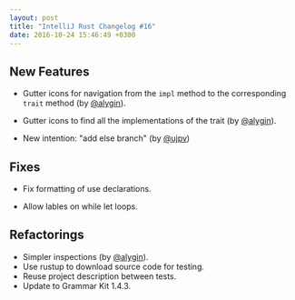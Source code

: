 ```yaml
---
layout: post
title: "IntelliJ Rust Changelog #16"
date: 2016-10-24 15:46:49 +0300
---
```


## New Features

* Gutter icons for navigation from the `impl` method to the corresponding
  `trait` method (by [@alygin]).

* Gutter icons to find all the implementations of the trait (by [@alygin]).

* New intention: "add else branch" (by [@ujpv])

## Fixes

* Fix formatting of use declarations.

* Allow lables on while let loops.

## Refactorings

* Simpler inspections (by [@alygin]).
* Use rustup to download source code for testing.
* Reuse project description between tests.
* Update to Grammar Kit 1.4.3.

[@ujpv]: https://github.com/ujpv
[@alygin]: https://github.com/alygin
